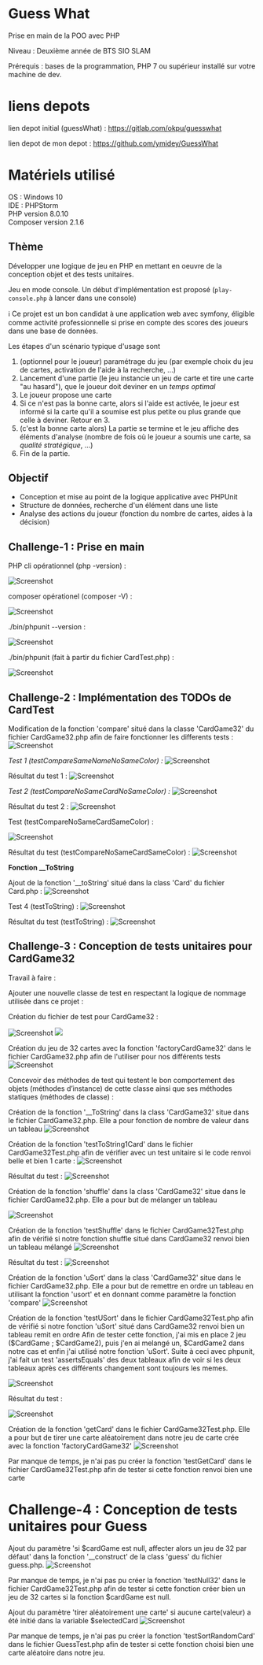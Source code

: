 # Guess What

Prise en main de la POO avec PHP

Niveau : Deuxième année de BTS SIO SLAM

Prérequis : bases de la programmation, PHP 7 ou supérieur installé sur votre machine de dev.

# liens depots 

lien depot initial (guessWhat) : https://gitlab.com/okpu/guesswhat

lien depot de mon depot : https://github.com/ymidey/GuessWhat

# Matériels utilisé

OS : Windows 10  
IDE : PHPStorm  
PHP version 8.0.10  
Composer version 2.1.6  

## Thème 

Développer une logique de jeu en PHP en mettant en oeuvre de la conception objet et des tests unitaires.

Jeu en mode console. Un début d'implémentation est proposé (`play-console.php` à lancer dans une console)

:information_source: Ce projet est un bon candidat à une application web avec symfony, éligible comme activité professionnelle si prise en compte des scores des joueurs dans une base de données.

Les étapes d'un scénario typique d'usage sont 

1. (optionnel pour le joueur) paramétrage du jeu (par exemple choix du jeu de cartes, activation de l'aide à la recherche, ...)
2. Lancement d'une partie (le jeu instancie un jeu de carte et tire une carte "au hasard"), que le joueur doit deviner en un *temps optimal*
3. Le joueur propose une carte
4. Si ce n'est pas la bonne carte, alors si l'aide est activée, le joeur est informé si la carte qu'il a soumise est plus petite ou plus grande que celle à deviner. Retour en 3.
5. (c'est la bonne carte alors) La partie se termine et le jeu affiche des éléments d'analyse (nombre de fois où le joueur a soumis une carte, sa *qualité stratégique*, ...)
6. Fin de la partie.

## Objectif

* Conception et mise au point de la logique applicative avec PHPUnit
* Structure de données, recherche d'un élément dans une liste
* Analyse des actions du joueur (fonction du nombre de cartes, aides à la décision)

## Challenge-1 : Prise en main 

PHP cli opérationnel (php -version) :

![Screenshot](https://user-images.githubusercontent.com/77786954/136356762-1da7aceb-81bf-42a4-bc50-cce8142a2670.PNG)

composer opérationel (composer -V) :

![Screenshot](https://github.com/ymidey/GuessWhat/tree/master/doc/Composer-V.PNG)

./bin/phpunit --version :

![Screenshot](https://github.com/ymidey/GuessWhat/tree/master/doc/Php--version.PNG)

./bin/phpunit (fait à partir du fichier CardTest.php) :

![Screenshot](https://github.com/ymidey/GuessWhat/tree/master/doc/PhpUnit-CardTest.PNG)

## Challenge-2 : Implémentation des TODOs de CardTest

Modification de la fonction 'compare' situé dans la classe 'CardGame32' du fichier CardGame32.php afin de faire fonctionner les differents tests :
![Screenshot](https://github.com/ymidey/GuessWhat/tree/master/doc/FonctionCompare.PNG)

_Test 1 (testCompareSameNameNoSameColor) :_
![Screenshot](https://github.com/ymidey/GuessWhat/tree/master/doc/testSameCardNoSameColor.PNG)

Résultat du test 1 :
![Screenshot](https://github.com/ymidey/GuessWhat/tree/master/doc/Resultat1.PNG)

_Test 2 (testCompareNoSameCardNoSameColor) :_
![Screenshot](https://github.com/ymidey/GuessWhat/tree/master/doc/Test2.PNG)

Résultat du test 2 :
![Screenshot](https://github.com/ymidey/GuessWhat/tree/master/doc/Resultat2.PNG)

Test (testCompareNoSameCardSameColor) :

![Screenshot](https://github.com/ymidey/GuessWhat/tree/master/doc/Test3.PNG)

Résultat du test (testCompareNoSameCardSameColor) :
![Screenshot](https://github.com/ymidey/GuessWhat/tree/master/doc/Resultat3.PNG)

**Fonction __ToString** 

Ajout de la fonction '__toString' situé dans la class 'Card' du fichier Card.php :
![Screenshot](https://github.com/ymidey/GuessWhat/tree/master/doc/FonctionTestToString.PNG)

Test 4 (testToString) :
![Screenshot](https://github.com/ymidey/GuessWhat/tree/master/doc/ResultatTestToString.PNG)

Résultat du test (testToString) :
![Screenshot](https://github.com/ymidey/GuessWhat/tree/master/doc/Resultat4.PNG)

## Challenge-3 : Conception de tests unitaires pour CardGame32

Travail à faire :

Ajouter une nouvelle classe de test en respectant la logique de nommage utilisée dans ce projet :

Création du fichier de test pour CardGame32 :

![Screenshot](https://github.com/ymidey/GuessWhat/tree/master/doc/CardGame32.PNG)
![](https://github.com/ymidey/GuessWhat/tree/master/doc/CreationCardGame32.PNG)

Création du jeu de 32 cartes avec la fonction 'factoryCardGame32' dans le fichier CardGame32.php afin de l'utiliser pour nos différents tests
![Screenshot](https://github.com/ymidey/GuessWhat/tree/master/doc/factory.PNG)

Concevoir des méthodes de test qui testent le bon comportement des objets (méthodes d’instance) de cette classe ainsi que ses méthodes statiques (méthodes de classe) :

Création de la fonction '__ToString' dans la class 'CardGame32' situe dans le fichier CardGame32.php.
Elle a pour fonction de nombre de valeur dans un tableau
![Screenshot](https://github.com/ymidey/GuessWhat/tree/master/doc/fonction__tostring.PNG)

Création de la fonction 'testToString1Card' dans le fichier CardGame32Test.php afin de vérifier avec un test unitaire si le code renvoi belle et bien 1 carte :
![Screenshot](https://github.com/ymidey/GuessWhat/tree/master/doc/TestToStringNombreCarte.PNG)

Résultat du test :
![Screenshot](https://github.com/ymidey/GuessWhat/tree/master/doc/1Carte.PNG)

Création de la fonction 'shuffle' dans la class 'CardGame32' situe dans le fichier CardGame32.php.
Elle a pour but de mélanger un tableau

![Screenshot](https://github.com/ymidey/GuessWhat/tree/master/doc/Shuffle.PNG)

Création de la fonction 'testShuffle' dans le fichier CardGame32Test.php afin de vérifié si notre fonction shuffle situé dans CardGame32 renvoi bien un tableau mélangé
![Screenshot](https://github.com/ymidey/GuessWhat/tree/master/doc/TestShuffle.PNG)

Résultat du test :
![Screenshot](https://github.com/ymidey/GuessWhat/tree/master/doc/ResShuffle.PNG)

Création de la fonction 'uSort' dans la class 'CardGame32' situe dans le fichier CardGame32.php.
Elle a pour but de remettre en ordre un tableau en utilisant la fonction 'usort' et en donnant comme paramètre la fonction 'compare'
![Screenshot](https://github.com/ymidey/GuessWhat/tree/master/doc/uSort.PNG)

Création de la fonction 'testUSort' dans le fichier CardGame32Test.php afin de vérifié si notre fonction 'uSort' situé dans CardGame32 renvoi bien un tableau remit en ordre 
Afin de tester cette fonction, j'ai mis en place 2 jeu ($CardGame ; $CardGame2), puis j'en ai melangé un, $CardGame2 dans notre cas et enfin j'ai utilisé notre fonction 'uSort'.
Suite à ceci avec phpunit, j'ai fait un test 'assertsEquals' des deux tableaux afin de voir si les deux tableaux après ces différents changement sont toujours les memes.

![Screenshot](https://github.com/ymidey/GuessWhat/tree/master/doc/testuSort.PNG)

Résultat du test :

![Screenshot](https://github.com/ymidey/GuessWhat/tree/master/doc/testuSort.PNG)

Création de la fonction 'getCard' dans le fichier CardGame32Test.php.
Elle a pour but de tirer une carte aléatoirement dans notre jeu de carte crée avec la fonction 'factoryCardGame32'
![Screenshot](https://github.com/ymidey/GuessWhat/tree/master/doc/fonctionGetCard.PNG)

Par manque de temps, je n'ai pas pu créer la fonction 'testGetCard' dans le fichier CardGame32Test.php afin de tester si cette fonction renvoi bien une carte

# Challenge-4 : Conception de tests unitaires pour Guess

Ajout du paramètre 'si $cardGame est null, affecter alors un jeu de 32 par défaut' dans la fonction '__construct' de la class 'guess' du fichier guess.php.
![Screenshot](https://github.com/ymidey/GuessWhat/tree/master/doc/Splice.PNG)

Par manque de temps, je n'ai pas pu créer la fonction 'testNull32' dans le fichier CardGame32Test.php afin de tester si cette fonction créer bien un jeu de 32 cartes si la fonction $cardGame est null.

Ajout du paramètre 'tirer aléatoirement une carte' si aucune carte(valeur) a été initié dans la variable $selectedCard
![Screenshot](https://github.com/ymidey/GuessWhat/tree/master/doc/selCards.PNG)

Par manque de temps, je n'ai pas pu créer la fonction 'testSortRandomCard' dans le fichier GuessTest.php afin de tester si cette fonction choisi bien une carte aléatoire dans notre jeu.













